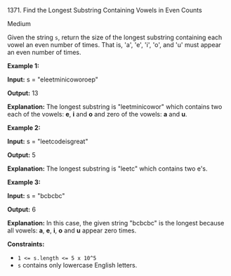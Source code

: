 1371\. Find the Longest Substring Containing Vowels in Even Counts

Medium

Given the string `s`, return the size of the longest substring containing each vowel an even number of times. That is, 'a', 'e', 'i', 'o', and 'u' must appear an even number of times.

**Example 1:**

**Input:** s = "eleetminicoworoep"

**Output:** 13

**Explanation:** The longest substring is "leetminicowor" which contains two each of the vowels: **e**, **i** and **o** and zero of the vowels: **a** and **u**.

**Example 2:**

**Input:** s = "leetcodeisgreat"

**Output:** 5

**Explanation:** The longest substring is "leetc" which contains two e's.

**Example 3:**

**Input:** s = "bcbcbc"

**Output:** 6

**Explanation:** In this case, the given string "bcbcbc" is the longest because all vowels: **a**, **e**, **i**, **o** and **u** appear zero times.

**Constraints:**

*   `1 <= s.length <= 5 x 10^5`
*   `s` contains only lowercase English letters.